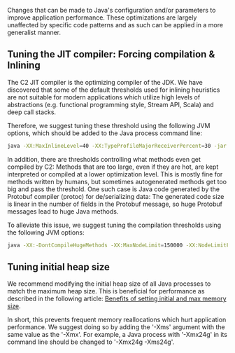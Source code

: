 Changes that can be made to Java's configuration and/or parameters to improve application performance. These optimizations are largely unaffected by specific code patterns and as such can be applied in a more generalist manner.

## Tuning the JIT compiler: Forcing compilation & Inlining
The C2 JIT compiler is the optimizing compiler of the JDK. We have discovered that some of the default thresholds used for inlining heuristics are not suitable for modern applications which utilize high levels of abstractions (e.g. functional programming style, Stream API, Scala) and deep call stacks. 

Therefore, we suggest tuning these threshold using the following JVM options, which should be added to the Java process command line:

```bash
java -XX:MaxInlineLevel=40 -XX:TypeProfileMajorReceiverPercent=30 -jar app.jar
```
In addition, there are thresholds controlling what methods even get compiled by C2: Methods that are too large, even if they are hot, are kept interpreted or compiled at a lower optimization level. This is mostly fine for methods written by humans, but sometimes autogenerated methods get too big and pass the threshold. One such case is Java code generated by the Protobuf compiler (protoc) for de/serializing data: The generated code size is linear in the number of fields in the Protobuf message, so huge Protobuf messages lead to huge Java methods.

To alleviate this issue, we suggest tuning the compilation thresholds using the following JVM options:
```bash
java -XX:-DontCompileHugeMethods -XX:MaxNodeLimit=150000 -XX:NodeLimitFudgeFactor=3000 -jar app.jar
```

## Tuning initial heap size
We recommend modifying the initial heap size of all Java processes to match the maximum heap size. This is beneficial for performance as described in the following article: [Benefits of setting initial and max memory size](https://blog.ycrash.io/benefits-of-setting-initial-and-maximum-memory-size-to-the-same-value/).

In short, this prevents frequent memory reallocations which hurt application performance. We suggest doing so by adding the '-Xms' argument with the same value as the '-Xmx'. For example, a Java process with '-Xmx24g' in its command line should be changed to '-Xmx24g -Xms24g'.
